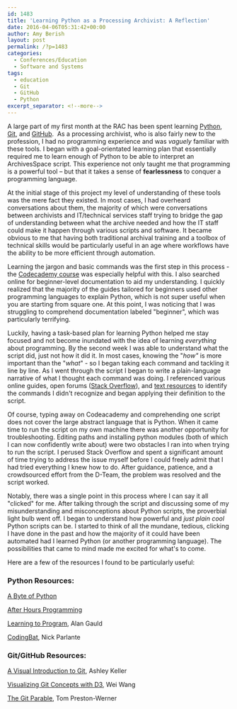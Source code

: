 ```yaml
---
id: 1483
title: 'Learning Python as a Processing Archivist: A Reflection'
date: 2016-04-06T05:31:42+00:00
author: Amy Berish
layout: post
permalink: /?p=1483
categories:
  - Conferences/Education
  - Software and Systems
tags:
  - education
  - Git
  - GitHub
  - Python
excerpt_separator: <!--more-->
---
```

A large part of my first month at the RAC has been spent learning [Python](https://www.python.org/), [Git](https://git-scm.com/), and [GitHub](https://github.com/).  As a processing archivist, who is also fairly new to the profession, I had no programming experience and was _vaguely_ familiar with these tools. I began with a goal-orientated learning plan that essentially required me to learn enough of Python to be able to interpret an ArchivesSpace script. This experience not only taught me that programming is a powerful tool – but that it takes a sense of **fearlessness** to conquer a programming language.<!--more-->

At the initial stage of this project my level of understanding of these tools was the mere fact they existed. In most cases, I had overheard conversations about them, the majority of which were conversations between archivists and IT/technical services staff trying to bridge the gap of understanding between what the archive needed and how the IT staff could make it happen through various scripts and software. It became obvious to me that having both traditional archival training and a toolbox of technical skills would be particularly useful in an age where workflows have the ability to be more efficient through automation.

Learning the jargon and basic commands was the first step in this process - the [Codecademy course](https://www.codecademy.com/learn/python) was especially helpful with this. I also searched online for beginner-level documentation to aid my understanding. I quickly realized that the majority of the guides tailored for beginners used other programming languages to explain Python, which is not super useful when you are starting from square one. At this point, I was noticing that I was struggling to comprehend documentation labeled "beginner", which was particularly terrifying.

Luckily, having a task-based plan for learning Python helped me stay focused and not become inundated with the idea of learning _everything_ about programming. By the second week I was able to understand what the script did, just not how it did it. In most cases, knowing the "_how"_ is more important than the "_what_" - so I began taking each command and tackling it line by line. As I went through the script I began to write a plain-language narrative of what I thought each command was doing. I referenced various online guides, open forums ([Stack Overflow](http://stackoverflow.com/questions/tagged/python)), and [text resources](https://automatetheboringstuff.com/) to identify the commands I didn't recognize and began applying their definition to the script.

Of course, typing away on Codeacademy and comprehending one script does not cover the large abstract language that is Python. When it came time to run the script on my own machine there was another opportunity for troubleshooting. Editing paths and installing python modules (both of which I can now confidently write about) were two obstacles I ran into when trying to run the script. I perused Stack Overflow and spent a significant amount of time trying to address the issue myself before I could freely admit that I had tried everything I knew how to do. After guidance, patience, and a crowdsourced effort from the D-Team, the problem was resolved and the script worked.

Notably, there was a single point in this process where I can say it all "clicked" for me. After talking through the script and discussing some of my misunderstanding and misconceptions about Python scripts, the proverbial light bulb went off. I began to understand how powerful and _just plain cool_ Python scripts can be. I started to think of all the mundane, tedious, clicking I have done in the past and how the majority of it could have been automated had I learned Python (or another programming language). The possibilities that came to mind made me excited for what's to come.

Here are a few of the resources I found to be particularly useful:

### Python Resources:

[A Byte of Python](http://python.swaroopch.com/index.html)

[After Hours Programming](http://www.afterhoursprogramming.com/tutorial/Python/Overview/)

[Learning to Program](http://www.alan-g.me.uk/l2p/index.htm), Alan Gauld

[CodingBat](http://codingbat.com/python), Nick Parlante

### Git/GitHub Resources:

[A Visual Introduction to Git](https://medium.com/@ashk3l/a-visual-introduction-to-git-9fdca5d3b43a#.nbmqrny9v), Ashley Keller

[Visualizing Git Concepts with D3](http://onlywei.github.io/explain-git-with-d3/#merge), Wei Wang

[The Git Parable](http://tom.preston-werner.com/2009/05/19/the-git-parable.html), Tom Preston-Werner
